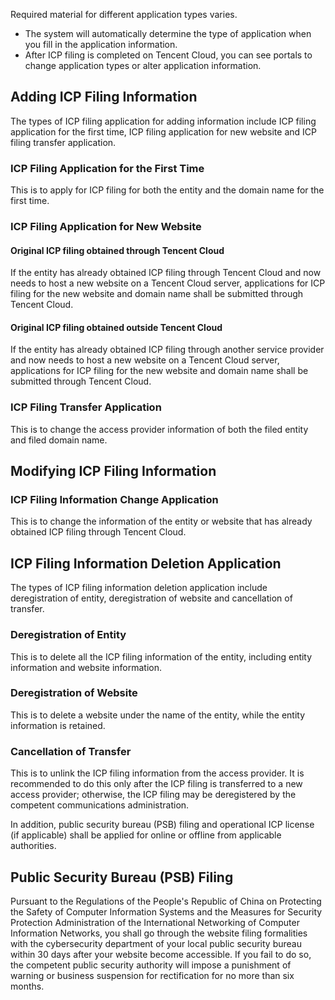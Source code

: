 Required material for different application types varies.

- The system will automatically determine the type of application when you fill in the application information.
- After ICP filing is completed on Tencent Cloud, you can see portals to change application types or alter application information.

## Adding ICP Filing Information

The types of ICP filing application for adding information include ICP filing application for the first time, ICP filing application for new website and ICP filing transfer application.

### ICP Filing Application for the First Time

This is to apply for ICP filing for both the entity and the domain name for the first time.

### ICP Filing Application for New Website

#### Original ICP filing obtained through Tencent Cloud

If the entity has already obtained ICP filing through Tencent Cloud and now needs to host a new website on a Tencent Cloud server, applications for ICP filing for the new website and domain name shall be submitted through Tencent Cloud.

#### Original ICP filing obtained outside Tencent Cloud

If the entity has already obtained ICP filing through another service provider and now needs to host a new website on a Tencent Cloud server, applications for ICP filing for the new website and domain name shall be submitted through Tencent Cloud.

### ICP Filing Transfer Application

This is to change the access provider information of both the filed entity and filed domain name.

## Modifying ICP Filing Information

### ICP Filing Information Change Application

This is to change the information of the entity or website that has already obtained ICP filing through Tencent Cloud.

## ICP Filing Information Deletion Application

The types of ICP filing information deletion application include deregistration of entity, deregistration of website and cancellation of transfer.

### Deregistration of Entity

This is to delete all the ICP filing information of the entity, including entity information and website information.

### Deregistration of Website

This is to delete a website under the name of the entity, while the entity information is retained.

### Cancellation of Transfer

This is to unlink the ICP filing information from the access provider. It is recommended to do this only after the ICP filing is transferred to a new access provider; otherwise, the ICP filing may be deregistered by the competent communications administration.



In addition, public security bureau (PSB) filing and operational ICP license (if applicable) shall be applied for online or offline from applicable authorities.

## Public Security Bureau (PSB) Filing

Pursuant to the Regulations of the People's Republic of China on Protecting the Safety of Computer Information Systems and the Measures for Security Protection Administration of the International Networking of Computer Information Networks, you shall go through the website filing formalities with the cybersecurity department of your local public security bureau within 30 days after your website become accessible. If you fail to do so, the competent public security authority will impose a punishment of warning or business suspension for rectification for no more than six months. 
